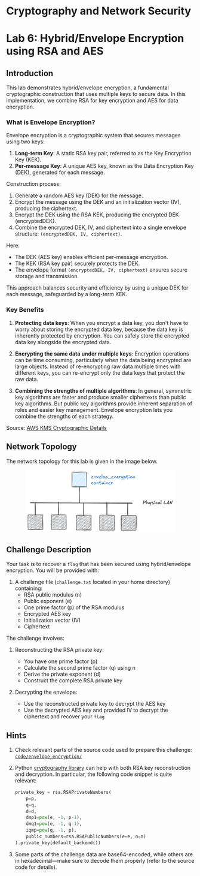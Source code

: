 # Cryptography and Network Security <!-- omit in toc -->

# Lab 6: Hybrid/Envelope Encryption using RSA and AES <!-- omit in toc -->

## Introduction

This lab demonstrates hybrid/envelope encryption, a fundamental cryptographic construction that uses multiple keys to secure data. In this implementation, we combine RSA for key encryption and AES for data encryption.

### What is Envelope Encryption?

Envelope encryption is a cryptographic system that secures messages using two keys:

1. **Long-term Key**: A static RSA key pair, referred to as the Key Encryption Key (KEK).
2. **Per-message Key**: A unique AES key, known as the Data Encryption Key (DEK), generated for each message.

Construction process:
1. Generate a random AES key (DEK) for the message.
2. Encrypt the message using the DEK and an initialization vector (IV), producing the ciphertext.
3. Encrypt the DEK using the RSA KEK, producing the encrypted DEK (encryptedDEK).
4. Combine the encrypted DEK, IV, and ciphertext into a single envelope structure: `(encryptedDEK, IV, ciphertext)`.

Here:
- The DEK (AES key) enables efficient per-message encryption.
- The KEK (RSA key pair) securely protects the DEK.
- The envelope format `(encryptedDEK, IV, ciphertext)` ensures secure storage and transmission.

This approach balances security and efficiency by using a unique DEK for each message, safeguarded by a long-term KEK.

### Key Benefits

1. **Protecting data keys**: When you encrypt a data key, you don't have to worry about storing the encrypted data key, because the data key is inherently protected by encryption. You can safely store the encrypted data key alongside the encrypted data.

2. **Encrypting the same data under multiple keys**: Encryption operations can be time consuming, particularly when the data being encrypted are large objects. Instead of re-encrypting raw data multiple times with different keys, you can re-encrypt only the data keys that protect the raw data.

3. **Combining the strengths of multiple algorithms**: In general, symmetric key algorithms are faster and produce smaller ciphertexts than public key algorithms. But public key algorithms provide inherent separation of roles and easier key management. Envelope encryption lets you combine the strengths of each strategy.


Source: [AWS KMS Cryptographic Details](https://docs.aws.amazon.com/kms/latest/developerguide/kms-cryptography.html)

## Network Topology

The network topology for this lab is given in the image below.

<p align="center">
  <img src="../img/envelope_encryption_topology.png" width="400px" height="auto"/>
</p>

## Challenge Description

Your task is to recover a `flag` that has been secured using hybrid/envelope encryption. You will be provided with:

1. A challenge file (`challenge.txt` located in your home directory) containing:
   - RSA public modulus (n)
   - Public exponent (e)
   - One prime factor (p) of the RSA modulus
   - Encrypted AES key
   - Initialization vector (IV)
   - Ciphertext

The challenge involves:
1. Reconstructing the RSA private key:
   - You have one prime factor (p)
   - Calculate the second prime factor (q) using n
   - Derive the private exponent (d)
   - Construct the complete RSA private key

2. Decrypting the envelope:
   - Use the reconstructed private key to decrypt the AES key
   - Use the decrypted AES key and provided IV to decrypt the ciphertext and recover your `flag`

## Hints

1. Check relevant parts of the source code used to prepare this challenge: [`code/envelope_encryption/`](../code/envelope_encryption/)
2. Python [cryptography library](https://cryptography.io) can help with both RSA key reconstruction and decryption. In particular, the following code snippet is quite relevant:

    ```python
    private_key = rsa.RSAPrivateNumbers(
        p=p,
        q=q,
        d=d,
        dmp1=pow(e, -1, p-1),
        dmq1=pow(e, -1, q-1),
        iqmp=pow(q, -1, p),
        public_numbers=rsa.RSAPublicNumbers(e=e, n=n)
    ).private_key(default_backend())
    ```
3. Some parts of the challenge data are base64-encoded, while others are in hexadecimal—make sure to decode them properly (refer to the source code for details).